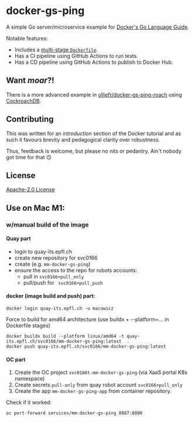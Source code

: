 # docker-gs-ping

A simple Go server/microservice example for [Docker's Go Language Guide](https://docs.docker.com/language/golang/).

Notable features:

* Includes a [multi-stage `Dockerfile`](https://github.com/olliefr/docker-gs-ping/blob/main/Dockerfile.multistage).
* Has a CI pipeline using GitHub Actions to run tests.
* Has a CD pipeline using GitHub Actions to publish to Docker Hub.

## Want _moar_?!

There is a more advanced example in [olliefr/docker-gs-ping-roach](https://github.com/olliefr/docker-gs-ping-roach) using [CockroachDB](https://github.com/cockroachdb/cockroach).

## Contributing

This was written for an _introduction_ section of the Docker tutorial and as such it favours brevity and pedagogical clarity over robustness. 

Thus, feedback is welcome, but please no nits or pedantry. Ain't nobody got time for that 🙃

## License

[Apache-2.0 License](LICENSE)

## Use on Mac M1:


### w/manual build of the image

#### Quay part
* login to quay-its.epfl.ch
* create new repository for svc0166
* create (e.g. `mm-docker-gs-ping`)
* ensure the access to the repo for robots accounts:
    * pull in `svc0166+pull_only`
    * pull/push for ` svc0166+pull_push`


#### docker (image build and push) part:
```shell
docker login quay-its.epfl.ch -u macowicz
```

Force to build for amd64 architecture (use buildx + --platform=... in Dockerfile stages)
 ```shell
docker buildx build --platform linux/amd64 -t quay-its.epfl.ch/svc0166/mm-docker-gs-ping:latest  .
docker push quay-its.epfl.ch/svc0166/mm-docker-gs-ping:latest
```

#### OC part

1. Create the OC project `svc0166t-mm-docker-gs-ping` (via XaaS portal K8s namespace)
2. Create secrets `pull-only` from quay robot account `svc0166+pull_only`
3. Create the app `mm-docker-gs-ping-app` from container repository.

Check if it worked:
```shell
oc port-forward services/mm-docker-gs-ping 8087:8080
```



